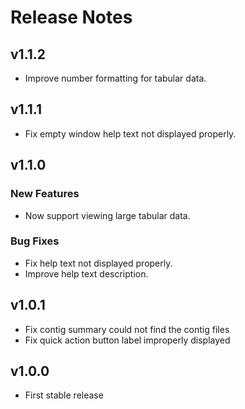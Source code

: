# Release Notes

## v1.1.2

- Improve number formatting for tabular data.

## v1.1.1

- Fix empty window help text not displayed properly.

## v1.1.0

### New Features

- Now support viewing large tabular data.

### Bug Fixes

- Fix help text not displayed properly.
- Improve help text description.

## v1.0.1

- Fix contig summary could not find the contig files
- Fix quick action button label improperly displayed

## v1.0.0

- First stable release
